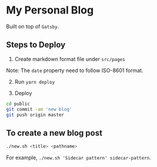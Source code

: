 # My Personal Blog

Built on top of `Gatsby`.

## Steps to Deploy

1. Create markdown format file under `src/pages`

Note: The `date` property need to follow ISO-8601 format.

2. Run `yarn deploy`

3. Deploy

```bash
cd public
git commit -am 'new blog'
git push origin master
```

## To create a new blog post

```bash
./new.sh <title> <pathname>
```

For example, `./new.sh 'Sidecar pattern' sidecar-pattern`.
